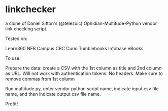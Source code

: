 # linkchecker

a clone of Daniel Sifton's (@telezoic) Ophidian-Multitude-Python vendor link checking script.

Tested on:

Learn360
NFB Campus
CBC Curio
Tumblebooks
Infobase eBooks

To use: 

Prepare the data: create a CSV with the 1st column as title and 2nd column as URL.  Will not work with authentication tokens.  No headers.  Make sure to remove commas from 1st column

Run multitude.py, enter vendor python script name, indicate input csv file name, and then indicate output csv file name.  

Profit!
